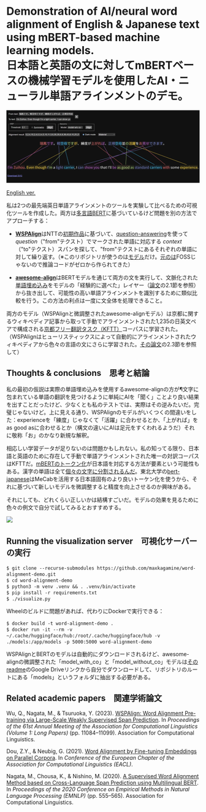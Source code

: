 # Demonstration of AI/neural word alignment of English & Japanese text using mBERT-based machine learning models.<br>日本語と英語の文に対してmBERTベースの機械学習モデルを使用したAI・ニューラル単語アラインメントのデモ｡

![](screenshot.png)

[English ver.](README.md)

私は2つの最先端英日単語アラインメントのツールを実験して比べるための可視化ツールを作成した。両方は[多言語BERT](https://research.google/blog/open-sourcing-bert-state-of-the-art-pre-training-for-natural-language-processing/)に基づいているけど問題を別の方法でアプローチする：

- [**WSPAlign**](https://github.com/qiyuw/WSPAlign)はNTTの[初期作品](https://github.com/nttcslab-nlp/word_align)に基づいて、[question-answering](https://medium.com/analytics-vidhya/question-answering-system-with-bert-ebe1130f8def)を使って _question_（"from"テクスト）でマークされた単語に対応する _context_（"to"テクスト）スパンを探して、"from"テクストにあるそれぞれの単語に対して繰り返す。（※このリポジトリが使うのは[モデル](https://huggingface.co/qiyuw/WSPAlign-ft-kftt)だけ。[元のは](https://github.com/qiyuw/WSPAlign.InferEval)FOSSじゃないので推論コードがゼロから作られてきた）

- [**awesome-align**](https://github.com/neulab/awesome-align)はBERTモデルを通じて両方の文を実行して、文脈化された[単語埋め込み](https://is-rajapaksha.medium.com/bert-word-embeddings-deep-dive-32f6214f02bf)をモデルの「経験的に選べた」レイヤー（[論文](https://arxiv.org/pdf/2101.08231)の2.1節を参照）から抜き出して、可能性の高い単語アラインメントを識別するために類似比較を行う。この方法の利点は一度に文全体を処理できること。

両方のモデル（WSPAlignと微調整されたawesome-alignモデル）は京都に関するウィキペディア記事から取って手動でアラインメントされた1,235の日英文ペアで構成される[京都フリー翻訳タスク（KFTT）](https://www.phontron.com/kftt/index-ja.html)コーパスに学習された。（WSPAlignはヒューリスティックスによって自動的にアラインメントされたウィキペディアから色々の言語の文にさらに学習された。[その論文](https://aclanthology.org/2023.acl-long.621.pdf)の2.3節を参照して）

## Thoughts & conclusions　思考と結論

私の最初の仮説は実際の単語埋め込みを使用するawesome-alignの方が¶文字に包まれている単語の翻訳を見つけるように単純にAIを「聞く」ことより良い結果を出すことだったけど、少なくとも私のテストでは、実際はその逆みたいだ。完璧じゃないけど。上に見える通り、WSPAlignのモデルがいくつくの間違いをした：experienceを「練度」じゃなくて「活躍」に合わせるとか、「上がれば」をas good asに合わせるとか（構文の違いにAIは足元をすくわれるようだ）それに敬称「お」のかなり新規な解釈。

相応しい学習データが足りないのは問題かもしれない。私の知ってる限り、日本語と英語のために存在して手動で単語アラインメントされた唯一の対訳コーパスはKFTTだ。[mBERTのトークン化](https://github.com/google-research/bert/blob/master/multilingual.md#tokenization)が日本語を対応する方法が要素という可能性もある。漢字の単語は全て[個々の文字に分割されるんだ](https://qiita.com/tmitani/items/e520e0a085c9e4ee69ed)。東北大学の[bert-japanese](https://github.com/cl-tohoku/bert-japanese)はMeCabを活用する日本語固有のより良いトーケン化を使うから、それに基づいて新しいモデルを微調整すると精度を向上させるのか興味がある。

それにしても、どれくらい正しいかは結構すごいだ。モデルの効果を見るために色々の例文で自分で試してみるとおすすめする。

![](screenshot-hover.avif)

## Running the visualization server　可視化サーバーの実行

```
$ git clone --recurse-submodules https://github.com/maxkagamine/word-alignment-demo.git
$ cd word-alignment-demo
$ python3 -m venv .venv && . .venv/bin/activate
$ pip install -r requirements.txt
$ ./visualize.py
```

Wheelのビルドに問題があれば、代わりにDockerで実行できる：

```
$ docker build -t word-alignment-demo .
$ docker run -it --rm -v ~/.cache/huggingface/hub:/root/.cache/huggingface/hub -v ./models:/app/models -p 5000:5000 word-alignment-demo
```

WSPAlignとBERTのモデルは自動的にダウンロードされるけど、awesome-alignの微調整された「model_with_co」と「model_without_co」モデルは[そのreadme](https://github.com/neulab/awesome-align?tab=readme-ov-file#model-performance)のGoogle Driveリンクから自分でダウンロードして、リポジトリのルートにある「models」というフォルダに抽出する必要がある。 

## Related academic papers　関連学術論文

Wu, Q., Nagata, M., & Tsuruoka, Y. (2023). [WSPAlign: Word Alignment Pre-training via Large-Scale Weakly Supervised Span Prediction](https://aclanthology.org/2023.acl-long.621/). In _Proceedings of the 61st Annual Meeting of the Association for Computational Linguistics (Volume 1: Long Papers)_ (pp. 11084–11099). Association for Computational Linguistics.

Dou, Z.Y., & Neubig, G. (2021). [Word Alignment by Fine-tuning Embeddings on Parallel Corpora](https://arxiv.org/abs/2101.08231). In _Conference of the European Chapter of the Association for Computational Linguistics (EACL)_.

Nagata, M., Chousa, K., & Nishino, M. (2020). [A Supervised Word Alignment Method based on Cross-Language Span Prediction using Multilingual BERT](https://aclanthology.org/2020.emnlp-main.41/). In _Proceedings of the 2020 Conference on Empirical Methods in Natural Language Processing (EMNLP)_ (pp. 555–565). Association for Computational Linguistics.

